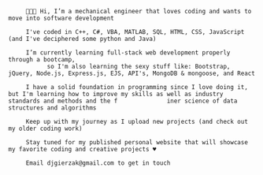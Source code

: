          👩🏻‍💻 Hi, I’m a mechanical engineer that loves coding and wants to move into software development

         I've coded in C++, C#, VBA, MATLAB, SQL, HTML, CSS, JavaScript (and I've deciphered some python and Java)

         I’m currently learning full-stack web development properly through a bootcamp, 
               so I'm also learning the sexy stuff like: Bootstrap, jQuery, Node.js, Express.js, EJS, API's, MongoDB & mongoose, and React
                  
         I have a solid foundation in programming since I love doing it, but I'm learning how to improve my skills as well as industry standards and methods and the f              iner science of data structures and algorithms
                  
         Keep up with my journey as I upload new projects (and check out my older coding work)
         
         Stay tuned for my published personal website that will showcase my favorite coding and creative projects ♥️

         Email djgierzak@gmail.com to get in touch         

<!---
multitalented/multitalented is a ✨ special ✨ repository because its `README.md` (this file) appears on your GitHub profile.
You can click the Preview link to take a look at your changes.
--->
